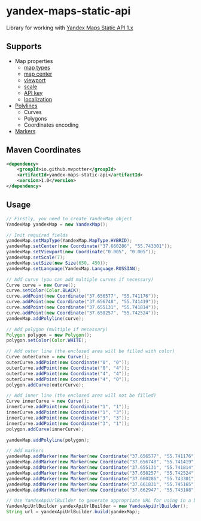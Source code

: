 yandex-maps-static-api
======================

Library for working with [Yandex Maps Static API 1.x](http://api.yandex.ru/maps/doc/staticapi/)

Supports
--------
- Map properties
  - [map types](http://api.yandex.ru/maps/doc/staticapi/1.x/dg/concepts/map_type.xml)
  - [map center](http://api.yandex.ru/maps/doc/staticapi/1.x/dg/concepts/map_center.xml)
  - [viewport](http://api.yandex.ru/maps/doc/staticapi/1.x/dg/concepts/map_viewport.xml)
  - [scale](http://api.yandex.ru/maps/doc/staticapi/1.x/dg/concepts/map_scale.xml)
  - [API key](http://api.yandex.ru/maps/form.xml)
  - [localization](http://api.yandex.ru/maps/doc/staticapi/1.x/dg/concepts/localization.xml)
- [Polylines](http://api.yandex.ru/maps/doc/staticapi/1.x/dg/concepts/polylines.xml)
  - Curves
  - Polygons
  - Coordinates encoding
- [Markers](http://api.yandex.ru/maps/doc/staticapi/1.x/dg/concepts/markers.xml)

Maven Coordinates
-----------------
```xml
<dependency>
    <groupId>io.github.mvpotter</groupId>
    <artifactId>yandex-maps-static-api</artifactId>
    <version>1.0</version>
</dependency>
```

Usage
-----
```Java
// Firstly, you need to create YandexMap object
YandexMap yandexMap = new YandexMap();

// Init required fields
yandexMap.setMapType(YandexMap.MapType.HYBRID);
yandexMap.setCenter(new Coordinate("37.660286", "55.743301"));
yandexMap.setViewport(new Coordinate("0.005", "0.005"));
yandexMap.setScale(7);
yandexMap.setSize(new Size(650, 450));
yandexMap.setLanguage(YandexMap.Language.RUSSIAN);

// Add curve (you can add multiple curves if necessary)
Curve curve = new Curve();
curve.setColor(Color.BLACK);
curve.addPoint(new Coordinate("37.656577", "55.741176"));
curve.addPoint(new Coordinate("37.656748", "55.741419"));
curve.addPoint(new Coordinate("37.655131", "55.741814"));
curve.addPoint(new Coordinate("37.658257", "55.742524"));
yandexMap.addPolyline(curve);

// Add polygon (multiple if necessary)
Polygon polygon = new Polygon();
polygon.setColor(Color.WHITE);

// Add outer line (the enclosed area will be filled with color)
Curve outerCurve = new Curve();
outerCurve.addPoint(new Coordinate("0", "0"));
outerCurve.addPoint(new Coordinate("0", "4"));
outerCurve.addPoint(new Coordinate("4", "4"));
outerCurve.addPoint(new Coordinate("4", "0"));
polygon.addCurve(outerCurve);

// Add inner line (the enclosed area will not be filled)
Curve innerCurve = new Curve();
innerCurve.addPoint(new Coordinate("1", "1"));
innerCurve.addPoint(new Coordinate("1", "3"));
innerCurve.addPoint(new Coordinate("3", "3"));
innerCurve.addPoint(new Coordinate("3", "1"));
polygon.addCurve(innerCurve);

yandexMap.addPolyline(polygon);

// Add markers
yandexMap.addMarker(new Marker(new Coordinate("37.656577", "55.741176")));
yandexMap.addMarker(new Marker(new Coordinate("37.656748", "55.741419"), Style.FLAG));
yandexMap.addMarker(new Marker(new Coordinate("37.655131", "55.741814"), Style.PIN, Type.BLACK));
yandexMap.addMarker(new Marker(new Coordinate("37.658257", "55.742524"), Style.PIN, Type.GRAY));
yandexMap.addMarker(new Marker(new Coordinate("37.660286", "55.743301"), Style.SQUARE, Type.A));
yandexMap.addMarker(new Marker(new Coordinate("37.661831", "55.745165"), Style.SQUARE, Type.B));
yandexMap.addMarker(new Marker(new Coordinate("37.662947", "55.743108"), Style.ROUND, Type.B));

// Use YandexApiUrlBuilder to generate appropriate URL for using in a browser or web component
YandexApiUrlBuilder yandexApiUrlBuilder = new YandexApiUrlBuilder();
String url = yandexApiUrlBuilder.build(yandexMap);
```

